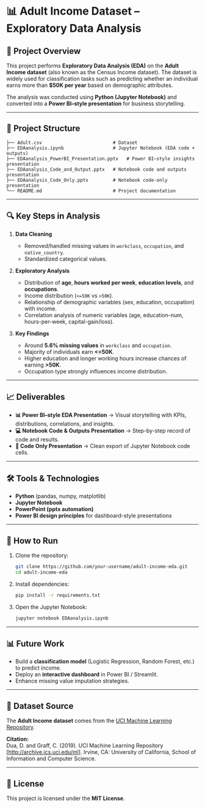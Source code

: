 # 📊 Adult Income Dataset – Exploratory Data Analysis  

## 📌 Project Overview  
This project performs **Exploratory Data Analysis (EDA)** on the **Adult Income dataset** (also known as the Census Income dataset). The dataset is widely used for classification tasks such as predicting whether an individual earns more than **$50K per year** based on demographic attributes.  

The analysis was conducted using **Python (Jupyter Notebook)** and converted into a **Power BI–style presentation** for business storytelling.  

---

## 📂 Project Structure  
```
├── Adult.csv                          # Dataset
├── EDAanalysis.ipynb                  # Jupyter Notebook (EDA code + outputs)
├── EDAanalysis_PowerBI_Presentation.pptx   # Power BI–style insights presentation
├── EDAanalysis_Code_and_Output.pptx   # Notebook code and outputs presentation
├── EDAanalysis_Code_Only.pptx         # Notebook code-only presentation
└── README.md                          # Project documentation
```

---

## 🔍 Key Steps in Analysis  
1. **Data Cleaning**
   - Removed/handled missing values in `workclass`, `occupation`, and `native_country`.  
   - Standardized categorical values.  

2. **Exploratory Analysis**
   - Distribution of **age**, **hours worked per week**, **education levels**, and **occupations**.  
   - Income distribution (`<=50K` vs `>50K`).  
   - Relationship of demographic variables (sex, education, occupation) with income.  
   - Correlation analysis of numeric variables (age, education-num, hours-per-week, capital-gain/loss).  

3. **Key Findings**
   - Around **5.6% missing values** in `workclass` and `occupation`.  
   - Majority of individuals earn **<=50K**.  
   - Higher education and longer working hours increase chances of earning **>50K**.  
   - Occupation type strongly influences income distribution.  

---

## 📈 Deliverables  
- **📊 Power BI–style EDA Presentation** → Visual storytelling with KPIs, distributions, correlations, and insights.  
- **💻 Notebook Code & Outputs Presentation** → Step-by-step record of code and results.  
- **📝 Code Only Presentation** → Clean export of Jupyter Notebook code cells.  

---

## 🛠️ Tools & Technologies  
- **Python** (pandas, numpy, matplotlib)  
- **Jupyter Notebook**  
- **PowerPoint (pptx automation)**  
- **Power BI design principles** for dashboard-style presentations  

---

## 🚀 How to Run  
1. Clone the repository:
   ```bash
   git clone https://github.com/your-username/adult-income-eda.git
   cd adult-income-eda
   ```
2. Install dependencies:
   ```bash
   pip install -r requirements.txt
   ```
3. Open the Jupyter Notebook:
   ```bash
   jupyter notebook EDAanalysis.ipynb
   ```

---

## 📊 Future Work  
- Build a **classification model** (Logistic Regression, Random Forest, etc.) to predict income.  
- Deploy an **interactive dashboard** in Power BI / Streamlit.  
- Enhance missing value imputation strategies.  

---

## 📜 Dataset Source  
The **Adult Income dataset** comes from the [UCI Machine Learning Repository](https://archive.ics.uci.edu/ml/datasets/adult).  

**Citation:**  
Dua, D. and Graff, C. (2019). UCI Machine Learning Repository [http://archive.ics.uci.edu/ml]. Irvine, CA: University of California, School of Information and Computer Science.  

---

## 📜 License  
This project is licensed under the **MIT License**.  
